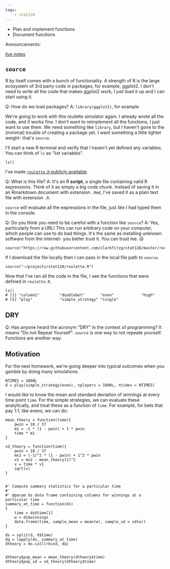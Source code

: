 ```yaml
---
tags:
    - stat128
---
```


- Plan and implement functions
- Document functions

Announcements:

[live notes](https://github.com/clarkfitzg/stat128/blob/master/2020-10-12.Rmd)


## `source`

R by itself comes with a bunch of functionality.
A strength of R is the large ecosystem of 3rd party code in packages, for example, ggplot2.
I don't need to write all the code that makes ggplot2 work, I just load it up and I can start using it.

Q: How do we load packages?
A: `library(ggplot2)`, for example

We're going to work with this roulette simulator again.
I already wrote all the code, and it works fine.
I don't want to reimplement all the functions, I just want to use them.
We need something like `library`, but I haven't gone to the (minimal) trouble of creating a package yet.
I want something a little lighter weight- that's `source`.

I'll start a new R terminal and verify that I haven't yet defined any variables.
You can think of `ls` as "list variables".

```{r}
ls()
```

I've made [`roulette.R` publicly available](https://raw.githubusercontent.com/clarkfitzg/stat128/master/roulette.R).

Q: What is this file?
A: It's an R __script__, a single file containing valid R expressions.
Think of it as simply a big code chunk.
Instead of saving it in an Rmarkdown document with extension `.Rmd`, I've saved it as a plain text file with extension `.R`.

`source` will evaluate all the expressions in the file, just like I had typed them in the console.

Q: Do you think you need to be careful with a function like `source`?
A: Yes, particularly from a URL!
This can run arbitrary code on your computer, which people can use to do bad things.
It's the same as installing unknown software from the internet- you better trust it.
You can trust me. 😜

```{r}
source("https://raw.githubusercontent.com/clarkfitzg/stat128/master/roulette.R")
```

If I download the file locally then I can pass in the local file path to `source`.

```{r}
source("~/projects/stat128/roulette.R")
```

Now that I've ran all the code in the file, I see the functions that were defined in `roulette.R`.

```{r}
ls()
# [1] "column1"         "doublebet"       "even"            "high"
# [5] "play"            "simple_strategy" "single"
```


## DRY

Q: Has anyone heard the acronym "DRY" in the context of programming?
It means "Do not Repeat Yourself".
`source` is one way to not repeate yourself.
Functions are another way.


## Motivation

For the next homework, we're going deeper into typical outcomes when you gamble by doing many simulations.

```{r}
NTIMES = 1000L
d = play(simple_strategy(even), nplayers = 1000L, ntimes = NTIMES)
```

I would like to know the mean and standard deviation of winnings at every time point `time`.
For the simple strategies, we can evaluate these analytically, and treat these as a function of `time`.
For example, for bets that pay 1:1, like evens, we can do:

```{r}
mean_theory = function(time){
    pwin = 18 / 37
    m1 = -1 * (1 - pwin) + 1 * pwin
    time * m1
}

sd_theory = function(time){
    pwin = 18 / 37
    mx2 = (-1)^2 * (1 - pwin) + 1^2 * pwin
    v1 = mx2 - mean_theory(1)^2
    v = time * v1
    sqrt(v)
}


#' Compute summary statistics for a particular time
#'
#' @param ds data frame containing columns for winnings at a particular time
summary_at_time = function(ds)
{
    time = ds$time[1]
    w = ds$winnings
    data.frame(time, sample_mean = mean(w), sample_sd = sd(w))
}

ds = split(d, d$time)
dq = lapply(ds, summary_at_time)
dtheory = do.call(rbind, dq)


dtheory$pop_mean = mean_theory(dtheory$time)
dtheory$pop_sd = sd_theory(dtheory$time)



```


